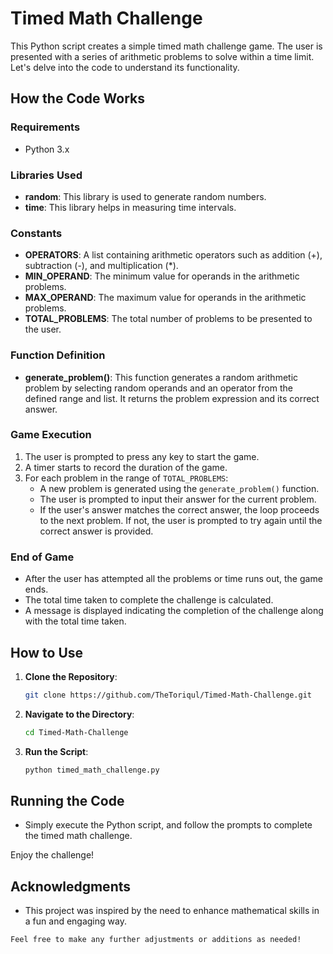 # Timed Math Challenge

This Python script creates a simple timed math challenge game. The user is presented with a series of arithmetic problems to solve within a time limit. Let's delve into the code to understand its functionality.

## How the Code Works

### Requirements

- Python 3.x

### Libraries Used

- **random**: This library is used to generate random numbers.
- **time**: This library helps in measuring time intervals.

### Constants

- **OPERATORS**: A list containing arithmetic operators such as addition (+), subtraction (-), and multiplication (\*).
- **MIN_OPERAND**: The minimum value for operands in the arithmetic problems.
- **MAX_OPERAND**: The maximum value for operands in the arithmetic problems.
- **TOTAL_PROBLEMS**: The total number of problems to be presented to the user.

### Function Definition

- **generate_problem()**: This function generates a random arithmetic problem by selecting random operands and an operator from the defined range and list. It returns the problem expression and its correct answer.

### Game Execution

1. The user is prompted to press any key to start the game.
2. A timer starts to record the duration of the game.
3. For each problem in the range of `TOTAL_PROBLEMS`:
   - A new problem is generated using the `generate_problem()` function.
   - The user is prompted to input their answer for the current problem.
   - If the user's answer matches the correct answer, the loop proceeds to the next problem. If not, the user is prompted to try again until the correct answer is provided.

### End of Game

- After the user has attempted all the problems or time runs out, the game ends.
- The total time taken to complete the challenge is calculated.
- A message is displayed indicating the completion of the challenge along with the total time taken.

## How to Use

1. **Clone the Repository**:
   ```bash
   git clone https://github.com/TheToriqul/Timed-Math-Challenge.git
   ```
2. **Navigate to the Directory**:

   ```bash
   cd Timed-Math-Challenge
   ```

3. **Run the Script**:
   ```bash
   python timed_math_challenge.py
   ```

## Running the Code

- Simply execute the Python script, and follow the prompts to complete the timed math challenge.

Enjoy the challenge!

## Acknowledgments

- This project was inspired by the need to enhance mathematical skills in a fun and engaging way.

`Feel free to make any further adjustments or additions as needed!`
